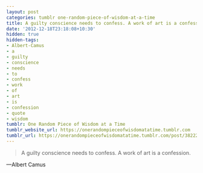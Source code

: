 ```yaml
---
layout: post
categories: tumblr one-random-piece-of-wisdom-at-a-time
title: A guilty conscience needs to confess. A work of art is a confession.
date: '2012-12-18T23:18:08+10:30'
hidden: true
hidden-tags:
- Albert-Camus
- a
- guilty
- conscience
- needs
- to
- confess
- work
- of
- art
- is
- confession
- quote
- wisdom
tumblr: One Random Piece of Wisdom at a Time
tumblr_website_url: https://onerandompieceofwisdomatatime.tumblr.com
tumblr_url: https://onerandompieceofwisdomatatime.tumblr.com/post/38222363911/a-guilty-conscience-needs-to-confess-a-work-of
---
```

> A guilty conscience needs to confess. A work of art is a confession.

—Albert Camus
